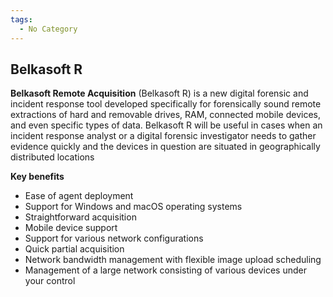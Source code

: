 ```yaml
---
tags:
  - No Category
---
```

## Belkasoft R

**Belkasoft Remote Acquisition** (Belkasoft R) is a new digital forensic
and incident response tool developed specifically for forensically sound
remote extractions of hard and removable drives, RAM, connected mobile
devices, and even specific types of data. Belkasoft R will be useful in
cases when an incident response analyst or a digital forensic
investigator needs to gather evidence quickly and the devices in
question are situated in geographically distributed locations

**Key benefits**

- Ease of agent deployment
- Support for Windows and macOS operating systems
- Straightforward acquisition
- Mobile device support
- Support for various network configurations
- Quick partial acquisition
- Network bandwidth management with flexible image upload scheduling
- Management of a large network consisting of various devices under your
  control